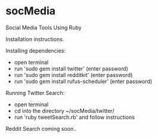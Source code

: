 # socMedia
Social Media Tools Using Ruby

Installation instructions.

Installing dependencies:
- open terminal
- run 'sudo gem install twitter' (enter password)
- run 'sudo gem install redditkit' (enter password)
- run 'sudo gem install rufus-scheduler' (enter password)

Running Twitter Search:
- open terminal
- cd into the directory ~/socMedia/twitter/
- run 'ruby tweetSearch.rb' and follow instructions

Reddit Search coming soon..
